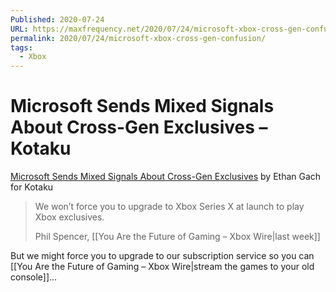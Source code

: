 ```yaml
---
Published: 2020-07-24
URL: https://maxfrequency.net/2020/07/24/microsoft-xbox-cross-gen-confusion/
permalink: 2020/07/24/microsoft-xbox-cross-gen-confusion/
tags:
  - Xbox
---
```

# Microsoft Sends Mixed Signals About Cross-Gen Exclusives – Kotaku

[Microsoft Sends Mixed Signals About Cross-Gen Exclusives](https://kotaku.com/microsoft-walks-back-promise-to-make-its-games-cross-ge-1844484364) by Ethan Gach for Kotaku

> We won’t force you to upgrade to Xbox Series X at launch to play Xbox exclusives.
> 
> Phil Spencer, [[You Are the Future of Gaming – Xbox Wire|last week]]

But we might force you to upgrade to our subscription service so you can  [[You Are the Future of Gaming – Xbox Wire|stream the games to your old console]]…